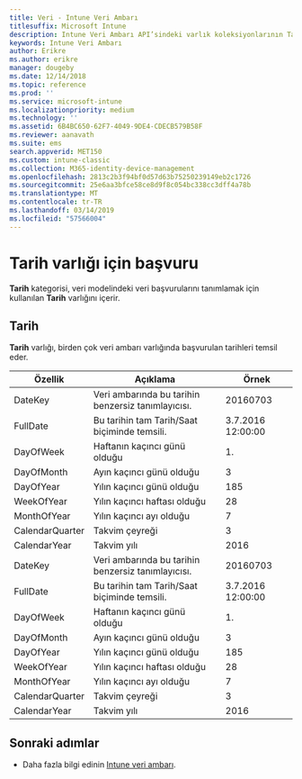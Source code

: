 ```yaml
---
title: Veri - Intune Veri Ambarı
titlesuffix: Microsoft Intune
description: Intune Veri Ambarı API’sindeki varlık koleksiyonlarının Tarih kategorisi için başvuru konusu.
keywords: Intune Veri Ambarı
author: Erikre
ms.author: erikre
manager: dougeby
ms.date: 12/14/2018
ms.topic: reference
ms.prod: ''
ms.service: microsoft-intune
ms.localizationpriority: medium
ms.technology: ''
ms.assetid: 6B4BC650-62F7-4049-9DE4-CDECB579B58F
ms.reviewer: aanavath
ms.suite: ems
search.appverid: MET150
ms.custom: intune-classic
ms.collection: M365-identity-device-management
ms.openlocfilehash: 2813c2b3f94bf0d57d63b75250239149eb2c1726
ms.sourcegitcommit: 25e6aa3bfce58ce8d9f8c054bc338cc3dff4a78b
ms.translationtype: MT
ms.contentlocale: tr-TR
ms.lasthandoff: 03/14/2019
ms.locfileid: "57566004"
---
```

# <a name="reference-for-date-entity"></a>Tarih varlığı için başvuru

**Tarih** kategorisi, veri modelindeki veri başvurularını tanımlamak için kullanılan **Tarih** varlığını içerir.

## <a name="date"></a>Tarih

**Tarih** varlığı, birden çok veri ambarı varlığında başvurulan tarihleri temsil eder.


|    Özellik     |                      Açıklama                       |       Örnek        |
|-----------------|--------------------------------------------------------|----------------------|
|     DateKey     | Veri ambarında bu tarihin benzersiz tanımlayıcısı. |       20160703       |
|    FullDate     |    Bu tarihin tam Tarih/Saat biçiminde temsili.     | 3.7.2016 12:00:00 |
|    DayOfWeek    |                      Haftanın kaçıncı günü olduğu                       |          1.           |
|   DayOfMonth    |                      Ayın kaçıncı günü olduğu                      |          3           |
|    DayOfYear    |                      Yılın kaçıncı günü olduğu                       |         185          |
|   WeekOfYear    |                      Yılın kaçıncı haftası olduğu                      |          28          |
|   MonthOfYear   |                   Yılın kaçıncı ayı olduğu                    |          7           |
| CalendarQuarter |                    Takvim çeyreği                    |          3           |
|  CalendarYear   |                     Takvim yılı                      |         2016         |
|     DateKey     | Veri ambarında bu tarihin benzersiz tanımlayıcısı. |       20160703       |
|    FullDate     |    Bu tarihin tam Tarih/Saat biçiminde temsili.     | 3.7.2016 12:00:00 |
|    DayOfWeek    |                      Haftanın kaçıncı günü olduğu                       |          1.           |
|   DayOfMonth    |                      Ayın kaçıncı günü olduğu                      |          3           |
|    DayOfYear    |                      Yılın kaçıncı günü olduğu                       |         185          |
|   WeekOfYear    |                      Yılın kaçıncı haftası olduğu                      |          28          |
|   MonthOfYear   |                   Yılın kaçıncı ayı olduğu                    |          7           |
| CalendarQuarter |                    Takvim çeyreği                    |          3           |
|  CalendarYear   |                     Takvim yılı                      |         2016         |

## <a name="next-steps"></a>Sonraki adımlar

- Daha fazla bilgi edinin [Intune veri ambarı](reports-nav-create-intune-reports.md).
